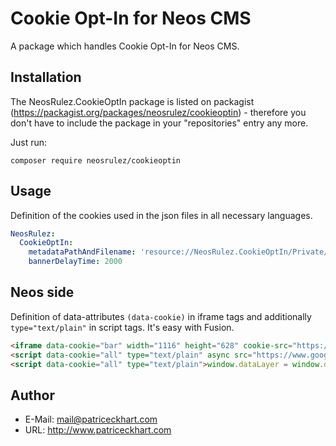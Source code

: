 # Cookie Opt-In for Neos CMS

A package which handles Cookie Opt-In for Neos CMS.


## Installation

The NeosRulez.CookieOptIn package is listed on packagist (https://packagist.org/packages/neosrulez/cookieoptin) - therefore you don't have to include the package in your "repositories" entry any more.

Just run:

```
composer require neosrulez/cookieoptin
```

## Usage

Definition of the cookies used in the json files in all necessary languages.

```yaml
NeosRulez:
  CookieOptIn:
    metadataPathAndFilename: 'resource://NeosRulez.CookieOptIn/Private/Metadata/{lang}.cookie.json'
    bannerDelayTime: 2000
```

## Neos side

Definition of data-attributes `(data-cookie)` in iframe tags and additionally `type="text/plain"` in script tags. It's easy with Fusion.

```html
<iframe data-cookie="bar" width="1116" height="628" cookie-src="https://www.youtube.com/embed/7KUdmFyefSA" title="YouTube video player" frameborder="0" allow="accelerometer; autoplay; clipboard-write; encrypted-media; gyroscope; picture-in-picture" allowfullscreen></iframe>
<script data-cookie="all" type="text/plain" async src="https://www.googletagmanager.com/gtag/js?id=UA-141147524-30"></script>
<script data-cookie="all" type="text/plain">window.dataLayer = window.dataLayer || [];function gtag(){dataLayer.push(arguments);}gtag("js", new Date());gtag("config", "UA-141147524-30");</script>
```


## Author

* E-Mail: mail@patriceckhart.com
* URL: http://www.patriceckhart.com
